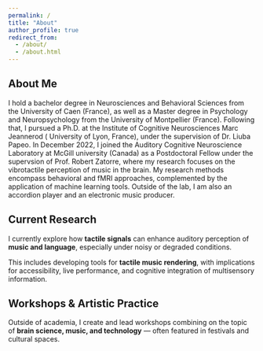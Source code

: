 ```yaml
---
permalink: /
title: "About"
author_profile: true
redirect_from: 
  - /about/
  - /about.html
---
```

## About Me

I hold a bachelor degree in Neurosciences and Behavioral Sciences from the University of Caen (France), as well as a Master degree in Psychology and Neuropsychology from the University of Montpellier (France). Following that, I pursued a Ph.D. at the Institute of Cognitive Neurosciences Marc Jeannerod ( University of Lyon, France), under the supervision of Dr. Liuba Papeo. In December 2022, I joined the Auditory Cognitive Neuroscience Laboratory at McGill university (Canada) as a Postdoctoral Fellow under the supervsion of Prof. Robert Zatorre, where my research focuses on the vibrotactile perception of music in the brain. My research methods encompass behavioral and fMRI approaches, complemented by the application of machine learning tools. Outside of the lab, I am also an accordion player and an electronic music producer.

## Current Research

I currently explore how **tactile signals** can enhance auditory perception of **music and language**, especially under noisy or degraded conditions.  

This includes developing tools for **tactile music rendering**, with implications for accessibility, live performance, and cognitive integration of multisensory information.

## Workshops & Artistic Practice

Outside of academia, I create and lead workshops combining on the topic of **brain science, music, and technology** — often featured in festivals and cultural spaces.  
